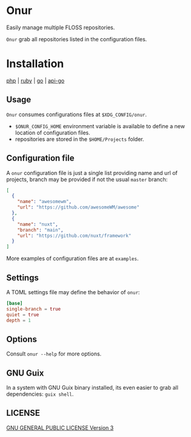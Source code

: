 <!--
Onur is free software: you can redistribute it and/or modify
it under the terms of the GNU General Public License as published by
the Free Software Foundation, either version 3 of the License, or
(at your option) any later version.

Onur is distributed in the hope that it will be useful,
but WITHOUT ANY WARRANTY; without even the implied warranty of
MERCHANTABILITY or FITNESS FOR A PARTICULAR PURPOSE.  See the
GNU General Public License for more details.

You should have received a copy of the GNU General Public License
along with Onur. If not, see <https://www.gnu.org/licenses/>.
-->

# Onur

Easily manage multiple FLOSS repositories.

`Onur` grab all repositories listed in the configuration files.

# Installation

[php](https://gitlab.com/easbarba/onur_php) | [ruby](https://gitlab.com/easbarba/qas.rb) | [go](https://gitlab.com/easbarba/qas_go) | [api-go](https://gitlab.com/easbarba/qas_api_go)

## Usage

`Onur` consumes configurations files at `$XDG_CONFIG/onur`.

- `$ONUR_CONFIG_HOME` environment variable is available to define a new location of configuration files.
- repositories are stored in the `$HOME/Projects` folder.

## Configuration file

A `onur` configuration file is just a single list providing name and url of projects, branch may be provided if not the usual `master` branch:

```json
[
  {
    "name": "awesomewm",
    "url": "https://github.com/awesomeWM/awesome"
  },
  {
    "name": "nuxt",
    "branch": "main",
    "url": "https://github.com/nuxt/framework"
  }
]
```

More examples of configuration files are at `examples`.

## Settings

A TOML settings file may define the behavior of `onur`:

```toml
[base]
single-branch = true
quiet = true
depth = 1
```

## Options

Consult `onur --help` for more options.

## GNU Guix

In a system with GNU Guix binary installed, its even easier to grab all
dependencies: `guix shell`.

## LICENSE

[GNU GENERAL PUBLIC LICENSE Version 3](https://www.gnu.org/licenses/gpl-3.0.en.html)
